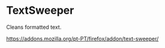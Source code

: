 # TextSweeper

Cleans formatted text.

https://addons.mozilla.org/pt-PT/firefox/addon/text-sweeper/
